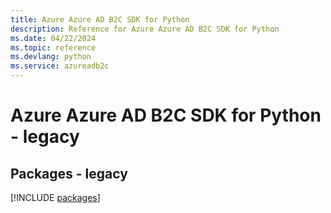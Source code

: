 ```yaml
---
title: Azure Azure AD B2C SDK for Python
description: Reference for Azure Azure AD B2C SDK for Python
ms.date: 04/22/2024
ms.topic: reference
ms.devlang: python
ms.service: azureadb2c
---
```

# Azure Azure AD B2C SDK for Python - legacy
## Packages - legacy
[!INCLUDE [packages](azure-ad-b2c-index.md)]
